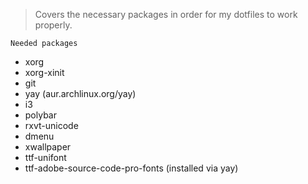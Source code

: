 > Covers the necessary packages in order for my dotfiles to work properly.

`Needed packages`
- xorg
- xorg-xinit
- git
- yay (aur.archlinux.org/yay)
- i3
- polybar
- rxvt-unicode
- dmenu
- xwallpaper
- ttf-unifont
- ttf-adobe-source-code-pro-fonts (installed via yay)

